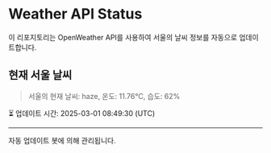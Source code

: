 
# Weather API Status

이 리포지토리는 OpenWeather API를 사용하여 서울의 날씨 정보를 자동으로 업데이트합니다.

## 현재 서울 날씨
> 서울의 현재 날씨: haze, 온도: 11.76°C, 습도: 62%

⏳ 업데이트 시간: 2025-03-01 08:49:30 (UTC)

---
자동 업데이트 봇에 의해 관리됩니다.
